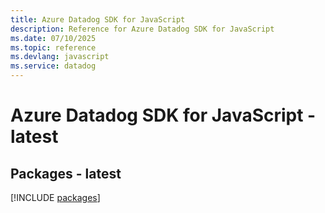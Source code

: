 ```yaml
---
title: Azure Datadog SDK for JavaScript
description: Reference for Azure Datadog SDK for JavaScript
ms.date: 07/10/2025
ms.topic: reference
ms.devlang: javascript
ms.service: datadog
---
```

# Azure Datadog SDK for JavaScript - latest
## Packages - latest
[!INCLUDE [packages](datadog-index.md)]
